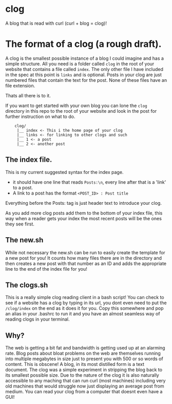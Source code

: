 # clog
A blog that is read with curl (curl + blog = clog)!

# The format of a clog (a rough draft).

A clog is the smallest possible instance of a blog I could imagine and has a simple structure. All you need is a folder called ```clog``` in the root of your website that contains a file called ```index```. The only other file I have included in the spec at this point is ```links``` and is optional. Posts in your clog are just numbered files that contain the text for the post. None of these files have an file extension.  
  
Thats all there is to it.  
  
If you want to get started with your own blog you can lone the ```clog``` directory in this repo to the root of your website and look in the post for further  instruction on what to do.
  
```
    clog/
     |__ index <- This i the home page of your clog
     |__ links <- for linking to other clogs and such
     |__ 1 <- a post
     |__ 2 <- another post
```

## The index file.

This is my current suggested syntax for the index page.  
  
  
* it should have one line that reads ```Posts:\n```, every line after that is a 'link' to a post.
* A link to a post has the format ```<POST_ID> : Post title```
  
Everything before the Posts: tag is just header text to introduce your clog.
  
As you add more clog posts add them to the bottom of your index file, this way when a reader gets your index the most recent posts will be the ones they see first.

## The new.sh

While not necessary the new.sh can be run to easily create the template for a new post for you! It counts how many files there are in the directory and then creates a new post with that number as an ID and adds the appropriate line to the end of the index file for you!

## The clogs.sh

This is a really simple clog reading client in a bash script! You can check to see if a website has a clog by typing in its url, you dont even need to put the ```/clog/index``` on the end as it does it for you. Copy this somewhere and pop an alias in your .bashrc to run it and you have an almost seamless way of reading clogs in your terminal.

## Why?

The web is getting a bit fat and bandwidth is getting used up at an alarming rate. Blog posts about bloat problems on the web are themselves running into multiple megabytes in size just to present you with 500 or so words of content. This is obscene! A blog, in its most distilled form is a text document. The clog was a simple experiment in stripping the blog back to its smallest possible size. Due to the nature of the clog it is also naturally accessible to any maching that can run curl (most machines) including very old machines that would struggle now just displaying an average post from medium. You can read your clog from a computer that doesnt even have a GUI!  
  
